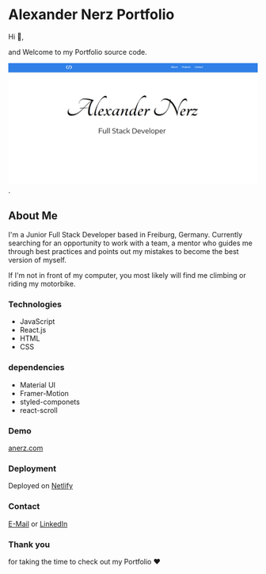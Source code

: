 # Alexander Nerz Portfolio

Hi :wave:, 

and Welcome to my Portfolio source code.

![Portfolio img](./src/images/Portfolio-img.png).

## About Me

I'm a Junior Full Stack Developer based in Freiburg, Germany. Currently searching for an opportunity to work with a team, a mentor who guides me through best practices and points out my mistakes to become the best version of myself.

If I'm not in front of my computer, you most likely will find me climbing or riding my motorbike.

### Technologies

- JavaScript
- React.js
- HTML
- CSS

### dependencies

- Material UI
- Framer-Motion
- styled-componets
- react-scroll

### Demo

 [anerz.com](https://anerz.com)

### Deployment

Deployed on [Netlify](https://app.netlify.com/)

### Contact

[E-Mail](alexander.nerz@web.de) or [LinkedIn](www.linkedin.com/in/alexander-nerz)


### Thank you

 for taking the time to check out my Portfolio :heart: 